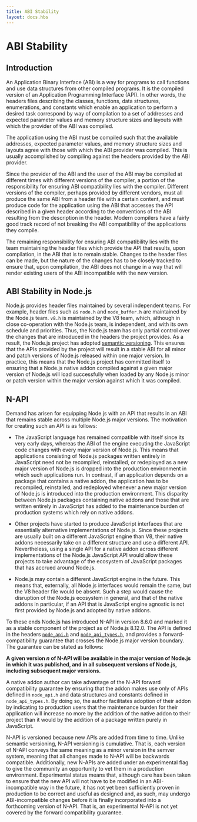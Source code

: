 ```yaml
---
title: ABI Stability
layout: docs.hbs
---
```


# ABI Stability

## Introduction
An Application Binary Interface (ABI) is a way for programs to call functions
and use data structures from other compiled programs. It is the compiled version
of an Application Programming Interface (API). In other words, the headers files
describing the classes, functions, data structures, enumerations, and constants
which enable an application to perform a desired task correspond by way of
compilation to a set of addresses and expected parameter values and memory
structure sizes and layouts with which the provider of the ABI was compiled.

The application using the ABI must be compiled such that the available
addresses, expected parameter values, and memory structure sizes and layouts
agree with those with which the ABI provider was compiled. This is usually
accomplished by compiling against the headers provided by the ABI provider.

Since the provider of the ABI and the user of the ABI may be compiled at
different times with different versions of the compiler, a portion of the
responsibility for ensuring ABI compatibility lies with the compiler. Different
versions of the compiler, perhaps provided by different vendors, must all
produce the same ABI from a header file with a certain content, and must produce
code for the application using the ABI that accesses the API described in a
given header according to the conventions of the ABI resulting from the
description in the header. Modern compilers have a fairly good track record of
not breaking the ABI compatibility of the applications they compile.

The remaining responsibility for ensuring ABI compatibility lies with the team
maintaining the header files which provide the API that results, upon
compilation, in the ABI that is to remain stable. Changes to the header files
can be made, but the nature of the changes has to be closely tracked to ensure
that, upon compilation, the ABI does not change in a way that will render
existing users of the ABI incompatible with the new version.

## ABI Stability in Node.js
Node.js provides header files maintained by several independent teams. For
example, header files such as `node.h` and `node_buffer.h` are maintained by
the Node.js team. `v8.h` is maintained by the V8 team, which, although in close
co-operation with the Node.js team, is independent, and with its own schedule
and priorities. Thus, the Node.js team has only partial control over the
changes that are introduced in the headers the project provides. As a result,
the Node.js project has adopted [semantic versioning](https://semver.org/).
This ensures that the APIs provided by the project will result in a stable ABI
for all minor and patch versions of Node.js released within one major version.
In practice, this means that the Node.js project has committed itself to
ensuring that a Node.js native addon compiled against a given major version of
Node.js will load successfully when loaded by any Node.js minor or patch version
within the major version against which it was compiled.

## N-API
Demand has arisen for equipping Node.js with an API that results in an ABI that
remains stable across multiple Node.js major versions. The motivation for
creating such an API is as follows:
* The JavaScript language has remained compatible with itself since its very
early days, whereas the ABI of the engine executing the JavaScript code changes
with every major version of Node.js. This means that applications consisting of
Node.js packages written entirely in JavaScript need not be recompiled,
reinstalled, or redeployed as a new major version of Node.js is dropped into
the production environment in which such applications run. In contrast, if an
application depends on a package that contains a native addon, the application
has to be recompiled, reinstalled, and redeployed whenever a new major version
of Node.js is introduced into the production environment. This disparity
between Node.js packages containing native addons and those that are written
entirely in JavaScript has added to the maintenance burden of production
systems which rely on native addons.

* Other projects have started to produce JavaScript interfaces that are
essentially alternative implementations of Node.js. Since these projects are
usually built on a different JavaScript engine than V8, their native addons
necessarily take on a different structure and use a different API. Nevertheless,
using a single API for a native addon across different implementations of the
Node.js JavaScript API would allow these projects to take advantage of the
ecosystem of JavaScript packages that has accrued around Node.js.

* Node.js may contain a different JavaScript engine in the future. This means
that, externally, all Node.js interfaces would remain the same, but the V8
header file would be absent. Such a step would cause the disruption of the
Node.js ecosystem in general, and that of the native addons in particular, if
an API that is JavaScript engine agnostic is not first provided by Node.js and
adopted by native addons.

To these ends Node.js has introduced N-API in version 8.6.0 and marked it as a
stable component of the project as of Node.js 8.12.0. The API is defined in the
headers [`node_api.h`][] and [`node_api_types.h`][], and provides a forward-
compatibility guarantee that crosses the Node.js major version boundary. The
guarantee can be stated as follows:

**A given version *n* of N-API will be available in the major version of
Node.js in which it was published, and in all subsequent versions of Node.js,
including subsequent major versions.**

A native addon author can take advantage of the N-API forward compatibility
guarantee by ensuring that the addon makes use only of APIs defined in
`node_api.h` and data structures and constants defined in `node_api_types.h`.
By doing so, the author facilitates adoption of their addon by indicating to
production users that the maintenance burden for their application will increase
no more by the addition of the native addon to their project than it would by
the addition of a package written purely in JavaScript.

N-API is versioned because new APIs are added from time to time. Unlike
semantic versioning, N-API versioning is cumulative. That is, each version of
N-API conveys the same meaning as a minor version in the semver system, meaning
that all changes made to N-API will be backwards compatible. Additionally, new
N-APIs are added under an experimental flag to give the community an opportunity
to vet them in a production environment. Experimental status means that,
although care has been taken to ensure that the new API will not have to be
modified in an ABI-incompatible way in the future, it has not yet been
sufficiently proven in production to be correct and useful as designed and, as
such, may undergo ABI-incompatible changes before it is finally incorporated
into a forthcoming version of N-API. That is, an experimental N-API is not yet
covered by the forward compatibility guarantee.

[`node_api.h`]: https://github.com/nodejs/node/blob/master/src/node_api.h
[`node_api_types.h`]: https://github.com/nodejs/node/blob/master/src/node_api_types.h
